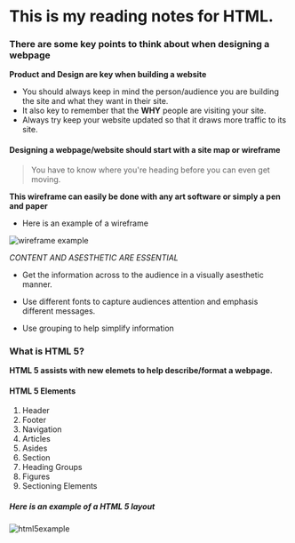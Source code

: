 # This is my reading notes for HTML. 

### There are some key points to think about when designing a webpage

**Product and Design are key when building a website**

* You should always keep in mind the person/audience you are building the site and what they want in their site. 
* It also key to remember that the **WHY** people are visiting your site.
* Always try keep your website updated so that it draws more traffic to its site. 

#### Designing a webpage/website should start with a site map or wireframe 
>You have to know where you're heading before you can even get moving. 

**This wireframe can easily be done with any art software or simply a pen and paper** 

* Here is an example of a wireframe 

![wireframe example](https://live.staticflickr.com/3440/3978139373_d9a0c34a96_b.jpg)

*CONTENT AND ASESTHETIC ARE ESSENTIAL* 

- Get the information across to the audience in a visually asesthetic manner. 

- Use different fonts to capture audiences attention and emphasis different messages. 

- Use grouping to help simplify information  


### What is HTML 5? 

**HTML 5 assists with new elemets to help describe/format a webpage.** 

#### HTML 5 Elements 

1. Header 
2. Footer 
3. Navigation 
4. Articles 
5. Asides
6. Section 
7. Heading Groups
8. Figures
9. Sectioning Elements 

##### Here is an example of a HTML 5 layout

![html5example](https://upload.wikimedia.org/wikipedia/commons/1/1b/Web_design_in_HTML5.jpg)

